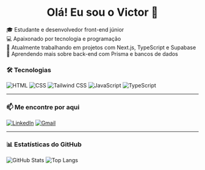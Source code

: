 <h1 align="center">Olá! Eu sou o Victor 👋</h1>

🎓 Estudante e desenvolvedor front-end júnior  
💻 Apaixonado por tecnologia e programação  
🔭 Atualmente trabalhando em projetos com Next.js, TypeScript e Supabase  
🌱 Aprendendo mais sobre back-end com Prisma e bancos de dados

### 🛠️ Tecnologias

![HTML](https://img.shields.io/badge/HTML-E34F26?style=for-the-badge&logo=html5&logoColor=white)
![CSS](https://img.shields.io/badge/CSS-1572B6?style=for-the-badge&logo=css3&logoColor=white)
![Tailwind CSS](https://img.shields.io/badge/Tailwind_CSS-38B2AC?style=for-the-badge&logo=tailwind-css&logoColor=white)
![JavaScript](https://img.shields.io/badge/JavaScript-F7DF1E?style=for-the-badge&logo=javascript&logoColor=black)
![TypeScript](https://img.shields.io/badge/TypeScript-3178C6?style=for-the-badge&logo=typescript&logoColor=white)

---

### 📫 Me encontre por aqui

[![LinkedIn](https://img.shields.io/badge/LinkedIn-0077B5?style=for-the-badge&logo=linkedin&logoColor=white)](https://www.linkedin.com/in/**SEU_USUARIO**/)
[![Gmail](https://img.shields.io/badge/Gmail-D14836?style=for-the-badge&logo=gmail&logoColor=white)](mailto:**SEUEMAIL@gmail.com**)

---

### 📊 Estatísticas do GitHub

![GitHub Stats](https://github-readme-stats.vercel.app/api?username=victorwz7&show_icons=true&theme=radical)
![Top Langs](https://github-readme-stats.vercel.app/api/top-langs/?username=victorwz7&layout=compact&theme=radical)
